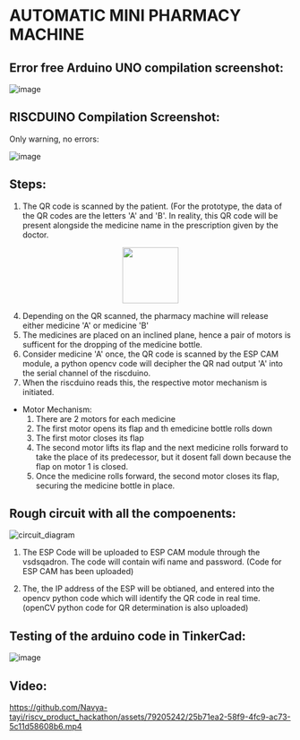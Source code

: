 # AUTOMATIC MINI PHARMACY MACHINE

## Error free Arduino UNO compilation screenshot: 

![image](https://github.com/Navya-tayi/riscv_product_hackathon/assets/79205242/7a552af4-4be7-4346-b119-17afbd755c1f.png)



## RISCDUINO Compilation Screenshot:
Only warning, no errors:


![image](https://github.com/Navya-tayi/riscv_product_hackathon/assets/79205242/7124b562-beda-47db-82b9-99a68389e0ba.png)


## Steps:
1. The QR code is scanned by the patient. (For the prototype, the data of the QR codes are the letters 'A' and 'B'. In reality, this QR code will be present alongside the medicine name in the prescription given by the doctor.
<p align="center">
<img src="https://github.com/Navya-tayi/riscv_product_hackathon/assets/79205242/3ea69fcd-174a-489d-9cc3-0fe64abc5ec0.png" width="100">
</p>

4. Depending on the QR scanned, the pharmacy machine will release either medicine 'A' or medicine 'B'
5. The medicines are placed on an inclined plane, hence a pair of motors is sufficent for the dropping of the medicine bottle.
6. Consider medicine 'A' once, the QR code is scanned by the ESP CAM module, a python opencv code will decipher the QR nad output 'A' into the serial channel of the riscduino.
7. When the riscduino reads this, the respective motor mechanism is initiated.

* Motor Mechanism:
  1. There are 2 motors for each medicine
  2. The first motor opens its flap and th emedicine bottle rolls down
  3. The first motor closes its flap
  4. The second motor lifts its flap and the next medicine rolls forward to take the place of its predecessor, but it dosent fall down because the flap on motor 1 is closed.
  5. Once the medicine rolls forward, the second motor closes its flap, securing the medicine bottle in place.


## Rough circuit with all the compoenents:

![circuit_diagram](https://github.com/Navya-tayi/riscv_product_hackathon/assets/79205242/032e8d44-c7a2-492f-bc1f-ef253dedcb5c.png)

1. The ESP Code will be uploaded to ESP CAM module through the vsdsqadron. The code will contain wifi name and password. (Code for ESP CAM has been uploaded)

2. The, the IP address of the ESP will be obtianed, and entered into the opencv python code which will identify the QR code in real time. (openCV python code for QR determination is also uploaded)

## Testing of the arduino code in TinkerCad:

![image](https://github.com/Navya-tayi/riscv_product_hackathon/assets/79205242/ffd8e579-5239-4ecb-a1b6-ad9d8b07d948.png)

## Video:

https://github.com/Navya-tayi/riscv_product_hackathon/assets/79205242/25b71ea2-58f9-4fc9-ac73-5c11d58608b6.mp4


